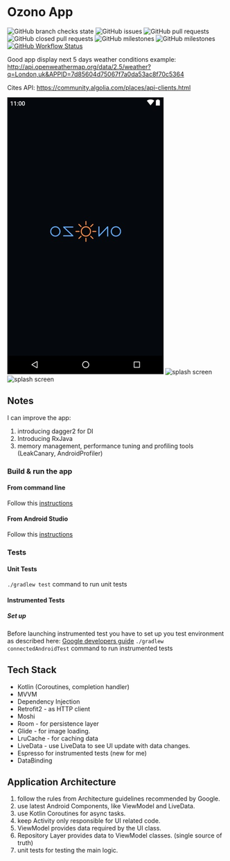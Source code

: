 # Ozono App
![GitHub branch checks state](https://img.shields.io/github/checks-status/luccap11/WeatherConditions/master)
![GitHub issues](https://img.shields.io/github/issues/luccap11/WeatherConditions)
![GitHub pull requests](https://img.shields.io/github/issues-pr/luccap11/WeatherConditions)
![GitHub closed pull requests](https://img.shields.io/github/issues-pr-closed/luccap11/WeatherConditions)
![GitHub milestones](https://img.shields.io/github/milestones/open/luccap11/WeatherConditions)
![GitHub milestones](https://img.shields.io/github/milestones/closed/luccap11/WeatherConditions)
[![GitHub Workflow Status](https://github.com/luccap11/WeatherConditions/actions/workflows/android.yml/badge.svg)](https://github.com/luccap11/WeatherConditions/actions)



Good app display next 5 days weather conditions
example: http://api.openweathermap.org/data/2.5/weather?q=London,uk&APPID=7d85604d75067f7a0da53ac8f70c5364


Cites API:
https://community.algolia.com/places/api-clients.html


![splash screen](/art/screenshots/splash_screen.jpg)
![splash screen](/art/screenshots/search.jpg)
![splash screen](/art/screenshots/results.jpg)


## Notes
I can improve the app:
1. introducing dagger2 for DI
1. Introducing RxJava
2. memory management, performance tuning and profiling tools (LeakCanary, AndroidProfiler)

### Build & run the app
#### From command line
Follow this [instructions](https://developer.android.com/studio/build/building-cmdline)

#### From Android Studio
Follow this [instructions](https://developer.android.com/studio/run)

### Tests
#### Unit Tests
`./gradlew test` command to run unit tests


#### Instrumented Tests
##### Set up
Before launching instrumented test you have to set up you test environment as described here: [Google developers guide](https://developer.android.com/training/testing/espresso/setup#set-up-environment)
`./gradlew connectedAndroidTest` command to run instrumented tests
  

## Tech Stack
- Kotlin (Coroutines, completion handler)
- MVVM
- Dependency Injection
- Retrofit2 - as HTTP client
- Moshi
- Room - for persistence layer
- Glide - for image loading.
- LruCache - for caching data
- LiveData - use LiveData to see UI update with data changes.
- Espresso for instrumented tests (new for me)
- DataBinding

## Application Architecture
1. follow the rules from Architecture guidelines recommended by Google.
1. use latest Android Components, like ViewModel and LiveData.
1. use Kotlin Coroutines for async tasks.
1. keep Activity only responsible for UI related code.
1. ViewModel provides data required by the UI class.
1. Repository Layer provides data to ViewModel classes. (single source of truth)
1. unit tests for testing the main logic.
